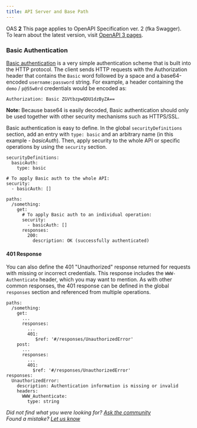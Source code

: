 ```yaml
---
title: API Server and Base Path
---
```


OAS **2** This page applies to OpenAPI Specification ver. 2 (fka Swagger).  
To learn about the latest version, visit [OpenAPI 3 pages](/docs/specification/authentication/basic-authentication/).

### Basic Authentication

[Basic authentication](https://en.wikipedia.org/wiki/Basic_access_authentication) is a very simple authentication scheme that is built into the HTTP protocol. The client sends HTTP requests with the Authorization header that contains the `Basic` word followed by a space and a base64-encoded `username:password` string. For example, a header containing the `demo` / `p@55w0rd` credentials would be encoded as:

    Authorization: Basic ZGVtbzpwQDU1dzByZA==

**Note:** Because base64 is easily decoded, Basic authentication should only be used together with other security mechanisms such as HTTPS/SSL.

Basic authentication is easy to define. In the global `securityDefinitions` section, add an entry with `type: basic` and an arbitrary name (in this example - _basicAuth_). Then, apply security to the whole API or specific operations by using the `security` section.

    securityDefinitions:
      basicAuth:
        type: basic

    # To apply Basic auth to the whole API:
    security:
      - basicAuth: []

    paths:
      /something:
        get:
          # To apply Basic auth to an individual operation:
          security:
            - basicAuth: []
          responses:
            200:
              description: OK (successfully authenticated)

#### 401 Response

You can also define the 401 "Unauthorized" response returned for requests with missing or incorrect credentials. This response includes the `WWW-Authenticate` header, which you may want to mention. As with other common responses, the 401 response can be defined in the global `responses` section and referenced from multiple operations.

    paths:
      /something:
        get:
          ...
          responses:
            ...
            401:
               $ref: '#/responses/UnauthorizedError'
        post:
          ...
          responses:
            ...
            401:
              $ref: '#/responses/UnauthorizedError'
    responses:
      UnauthorizedError:
        description: Authentication information is missing or invalid
        headers:
          WWW_Authenticate:
            type: string

_Did not find what you were looking for? [Ask the community](https://community.smartbear.com/t5/Swagger-Open-Source-Tools/bd-p/SwaggerOSTools)  
Found a mistake? [Let us know](https://github.com/swagger-api/swagger.io/issues)_
